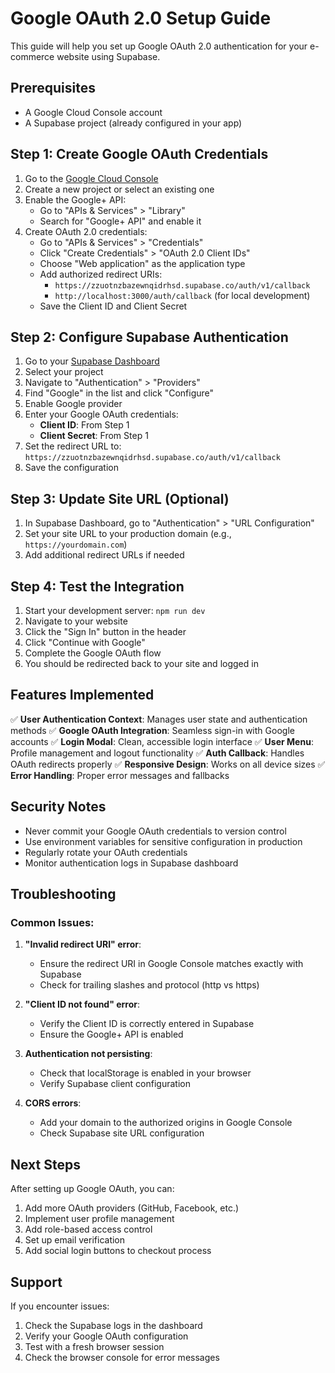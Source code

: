 # Google OAuth 2.0 Setup Guide

This guide will help you set up Google OAuth 2.0 authentication for your e-commerce website using Supabase.

## Prerequisites

- A Google Cloud Console account
- A Supabase project (already configured in your app)

## Step 1: Create Google OAuth Credentials

1. Go to the [Google Cloud Console](https://console.cloud.google.com/)
2. Create a new project or select an existing one
3. Enable the Google+ API:
   - Go to "APIs & Services" > "Library"
   - Search for "Google+ API" and enable it
4. Create OAuth 2.0 credentials:
   - Go to "APIs & Services" > "Credentials"
   - Click "Create Credentials" > "OAuth 2.0 Client IDs"
   - Choose "Web application" as the application type
   - Add authorized redirect URIs:
     - `https://zzuotnzbazewnqidrhsd.supabase.co/auth/v1/callback`
     - `http://localhost:3000/auth/callback` (for local development)
   - Save the Client ID and Client Secret

## Step 2: Configure Supabase Authentication

1. Go to your [Supabase Dashboard](https://supabase.com/dashboard)
2. Select your project
3. Navigate to "Authentication" > "Providers"
4. Find "Google" in the list and click "Configure"
5. Enable Google provider
6. Enter your Google OAuth credentials:
   - **Client ID**: From Step 1
   - **Client Secret**: From Step 1
7. Set the redirect URL to: `https://zzuotnzbazewnqidrhsd.supabase.co/auth/v1/callback`
8. Save the configuration

## Step 3: Update Site URL (Optional)

1. In Supabase Dashboard, go to "Authentication" > "URL Configuration"
2. Set your site URL to your production domain (e.g., `https://yourdomain.com`)
3. Add additional redirect URLs if needed

## Step 4: Test the Integration

1. Start your development server: `npm run dev`
2. Navigate to your website
3. Click the "Sign In" button in the header
4. Click "Continue with Google"
5. Complete the Google OAuth flow
6. You should be redirected back to your site and logged in

## Features Implemented

✅ **User Authentication Context**: Manages user state and authentication methods
✅ **Google OAuth Integration**: Seamless sign-in with Google accounts
✅ **Login Modal**: Clean, accessible login interface
✅ **User Menu**: Profile management and logout functionality
✅ **Auth Callback**: Handles OAuth redirects properly
✅ **Responsive Design**: Works on all device sizes
✅ **Error Handling**: Proper error messages and fallbacks

## Security Notes

- Never commit your Google OAuth credentials to version control
- Use environment variables for sensitive configuration in production
- Regularly rotate your OAuth credentials
- Monitor authentication logs in Supabase dashboard

## Troubleshooting

### Common Issues:

1. **"Invalid redirect URI" error**:
   - Ensure the redirect URI in Google Console matches exactly with Supabase
   - Check for trailing slashes and protocol (http vs https)

2. **"Client ID not found" error**:
   - Verify the Client ID is correctly entered in Supabase
   - Ensure the Google+ API is enabled

3. **Authentication not persisting**:
   - Check that localStorage is enabled in your browser
   - Verify Supabase client configuration

4. **CORS errors**:
   - Add your domain to the authorized origins in Google Console
   - Check Supabase site URL configuration

## Next Steps

After setting up Google OAuth, you can:

1. Add more OAuth providers (GitHub, Facebook, etc.)
2. Implement user profile management
3. Add role-based access control
4. Set up email verification
5. Add social login buttons to checkout process

## Support

If you encounter issues:
1. Check the Supabase logs in the dashboard
2. Verify your Google OAuth configuration
3. Test with a fresh browser session
4. Check the browser console for error messages

